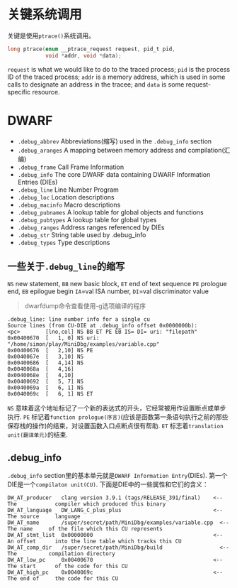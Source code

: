 # 关键系统调用

关键是使用`ptrace()`系统调用。

```C
long ptrace(enum __ptrace_request request, pid_t pid,
            void *addr, void *data);
```

`request` is what we would like to do to the traced process; `pid` is the process ID of the traced process; `addr` is a memory address, which is used in some calls to designate an address in the tracee; and `data` is some request-specific resource.

# DWARF
* `.debug_abbrev` Abbreviations(缩写) used in the `.debug_info` section
* `.debug_aranges` A mapping between memory address and compilation(汇编)
* `.debug_frame` Call Frame Information
* `.debug_info` The core DWARF data containing DWARF Information Entries (DIEs)
* `.debug_line` Line Number Program
* `.debug_loc` Location descriptions
* `.debug_macinfo` Macro descriptions
* `.debug_pubnames` A lookup table for global objects and functions
* `.debug_pubtypes` A lookup table for global types
* `.debug_ranges` Address ranges referenced by DIEs
* `.debug_str` String table used by .debug_info
* `.debug_types` Type descriptions

## 一些关于`.debug_line`的缩写
`NS` new statement, `BB` new basic block, `ET` end of text sequence
`PE` prologue end, `EB` epilogue begin
`IA`=val ISA number, `DI`=val discriminator value
> dwarfdump命令查看使用-g选项编译的程序
```
.debug_line: line number info for a single cu
Source lines (from CU-DIE at .debug_info offset 0x0000000b):
<pc>        [lno,col] NS BB ET PE EB IS= DI= uri: "filepath"
0x00400670  [   1, 0] NS uri: "/home/simon/play/MiniDbg/examples/variable.cpp"
0x00400676  [   2,10] NS PE
0x0040067e  [   3,10] NS
0x00400686  [   4,14] NS
0x0040068a  [   4,16]
0x0040068e  [   4,10]
0x00400692  [   5, 7] NS
0x0040069a  [   6, 1] NS
0x0040069c  [   6, 1] NS ET
```
`NS` 意味着这个地址标记了一个新的表达式的开头，它经常被用作设置断点或单步执行.
`PE` 标记着`function prologue(序言)`(应该是函数第一条语句执行之前的那些保存栈的操作)的结束，对设置函数入口点断点很有帮助.
`ET` 标志着`translation unit(翻译单元)`的结束.

## .debug_info
`.debug_info` section里的基本单元就是`DWARF Information Entry`(DIEs).
第一个DIE是一个`compilaton unit(CU)`.
下面是DIE中的一些属性和它们的含义：
```
DW_AT_producer   clang version 3.9.1 (tags/RELEASE_391/final)    <-- The            compiler which produced this binary
DW_AT_language   DW_LANG_C_plus_plus                             <-- The source     language
DW_AT_name       /super/secret/path/MiniDbg/examples/variable.cpp  <-- The name     of the file which this CU represents
DW_AT_stmt_list  0x00000000                                      <-- An offset      into the line table which tracks this CU
DW_AT_comp_dir   /super/secret/path/MiniDbg/build                  <-- The          compilation directory
DW_AT_low_pc     0x00400670                                      <-- The start      of the code for this CU
DW_AT_high_pc    0x0040069c                                      <-- The end of     the code for this CU
```